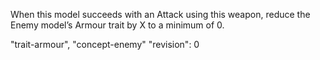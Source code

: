 When this model succeeds with an Attack using this weapon, reduce the Enemy model’s Armour trait by X to a minimum of 0.

"trait-armour", "concept-enemy"
"revision": 0